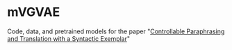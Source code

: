 # mVGVAE
Code, data, and pretrained models for the paper "[Controllable Paraphrasing and Translation with a Syntactic Exemplar](https://arxiv.org/abs/2010.05856)"
